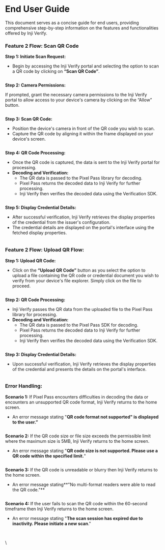 # End User Guide

This document serves as a concise guide for end users, providing comprehensive step-by-step information on the features and functionalities offered by Inji Verify.

### **Feature 2 Flow: Scan QR Code**

**Step 1: Initiate Scan Request:**

* Begin by accessing the Inji Verify portal and selecting the option to scan a QR code by clicking on **“Scan QR Code”**.

<figure><img src="../../.gitbook/assets/image-20240503-134218.png" alt=""><figcaption></figcaption></figure>



**Step 2: Camera Permissions:**

If prompted, grant the necessary camera permissions to the Inji Verify portal to allow access to your device's camera by clicking on the “Allow” button.

<figure><img src="../../.gitbook/assets/image-20240503-134547.png" alt=""><figcaption></figcaption></figure>

**Step 3: Scan QR Code:**

* Position the device's camera in front of the QR code you wish to scan.
* Capture the QR code by aligning it within the frame displayed on your device's screen.

<figure><img src="../../.gitbook/assets/image-20240503-135054.png" alt=""><figcaption></figcaption></figure>

**Step 4: QR Code Processing:**

* Once the QR code is captured, the data is sent to the Inji Verify portal for processing.
* **Decoding and Verification:**
  * The QR data is passed to the Pixel Pass library for decoding.
  * Pixel Pass returns the decoded data to Inji Verify for further processing.
  * Inji Verify then verifies the decoded data using the Verification SDK.



<figure><img src="../../.gitbook/assets/image-20240503-135233 (1).png" alt=""><figcaption></figcaption></figure>

**Step 5: Display Credential Details:**

* After successful verification, Inji Verify retrieves the display properties of the credential from the issuer's configuration.
* The credential details are displayed on the portal's interface using the fetched display properties.



<figure><img src="../../.gitbook/assets/image-20240503-135440 (1).png" alt=""><figcaption></figcaption></figure>

### **Feature 2 Flow: Upload QR Flow:**

**Step 1: Upload QR Code:**

* Click on the **“Upload QR Code”** button as you select the option to upload a file containing the QR code or credential document you wish to verify from your device's file explorer. Simply click on the file to proceed.

<figure><img src="../../.gitbook/assets/image-20240503-140402.png" alt=""><figcaption></figcaption></figure>



**Step 2: QR Code Processing:**

* Inji Verify passes the QR data from the uploaded file to the Pixel Pass library for processing.
* **Decoding and Verification:**
  * The QR data is passed to the Pixel Pass SDK for decoding.
  * Pixel Pass returns the decoded data to Inji Verify for further processing.
  * Inji Verify then verifies the decoded data using the Verification SDK.



<figure><img src="../../.gitbook/assets/image-20240503-135233.png" alt=""><figcaption></figcaption></figure>



**Step 3: Display Credential Details:**

* Upon successful verification, Inji Verify retrieves the display properties of the credential and presents the details on the portal's interface.



<figure><img src="../../.gitbook/assets/image-20240503-135440 (1) (1).png" alt=""><figcaption></figcaption></figure>

### **Error Handling:**

**Scenario 1:** If Pixel Pass encounters difficulties in decoding the data or encounters an unsupported QR code format, Inji Verify returns to the home screen.

* An error message stating "**QR code format not supported" is displayed to the user.”**



<figure><img src="../../.gitbook/assets/image-20240503-135701.png" alt=""><figcaption></figcaption></figure>



**Scenario 2:** If the QR code size or file size exceeds the permissible limit where the maximum size is 5MB, Inji Verify returns to the home screen.

* An error message stating "**QR code size is not supported. Please use a QR code within the specified limit.**"



<figure><img src="../../.gitbook/assets/image-20240503-141405.png" alt=""><figcaption></figcaption></figure>



**Scenario 3:** If the QR code is unreadable or blurry then Inji Verify returns to the home screen.

* An error message stating**"No multi-format readers were able to read the QR code."**



<figure><img src="../../.gitbook/assets/image-20240503-141755.png" alt=""><figcaption></figcaption></figure>



**Scenario 4:** If the user fails to scan the QR code within the 60-second timeframe then Inji Verify returns to the home screen.

* An error message stating "**The scan session has expired due to inactivity. Please initiate a new scan**."



<figure><img src="../../.gitbook/assets/image-20240503-142012.png" alt=""><figcaption></figcaption></figure>





\
\
